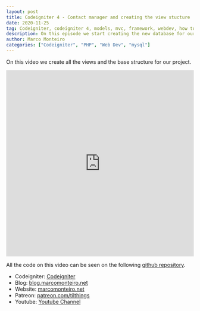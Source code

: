 ```yaml
---
layout: post
title: Codeigniter 4 - Contact manager and creating the view stucture
date: 2020-11-25
tag: Codeigniter, codeigniter 4, models, mvc, framework, webdev, how to, setup, php, mysql, datagrip
description: On this episode we start creating the new database for our project. This will be a mysql database.
author: Marco Monteiro
categories: ["Codeigniter", "PHP", "Web Dev", "mysql"]
---
```


On this video we create all the views and the base structure for our project.

<iframe width="100%" height="500" src="https://www.youtube.com/embed/dOKfwy2_WJY" frameborder="0" allow="accelerometer; autoplay; clipboard-write; encrypted-media; gyroscope; picture-in-picture" allowfullscreen></iframe>

All the code on this video can be seen on the following [github repository](https://github.com/mpmont/tilthings-ci4-contact-manager).

* Codeigniter: [Codeigniter](https://codeigniter.com/)
* Blog: [blog.marcomonteiro.net](https://blog.marcomonteiro.net/)
* Website: [marcomonteiro.net](https://marcomonteiro.net/)
* Patreon: [patreon.com/tilthings](https://www.patreon.com/tilthings)
* Youtube: [Youtube Channel](https://www.youtube.com/channel/UC9HQjernJPHN-RoKMwtYQ4w)